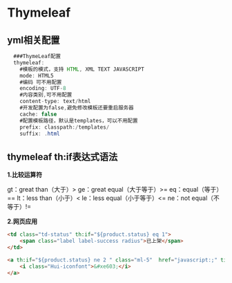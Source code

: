 # Thymeleaf

## yml相关配置

```java
  ###ThymeLeaf配置
  thymeleaf:
    #模板的模式，支持 HTML, XML TEXT JAVASCRIPT
    mode: HTML5
    #编码 可不用配置
    encoding: UTF-8
    #内容类别,可不用配置
    content-type: text/html
    #开发配置为false,避免修改模板还要重启服务器
    cache: false
    #配置模板路径，默认是templates，可以不用配置
    prefix: classpath:/templates/
    suffix: .html
```

## thymeleaf th:if表达式语法

**1.比较运算符**

gt：great than（大于）>
ge：great equal（大于等于）>=
eq：equal（等于）==
lt：less than（小于）<
le：less equal（小于等于）<=
ne：not equal（不等于）!=

**2.网页应用**

```html
<td class="td-status" th:if="${product.status} eq 1">
	<span class="label label-success radius">已上架</span>
</td>
```

```html
<a th:if="${product.status} ne 2 " class="ml-5"  href="javascript:;" title="发布秒杀">
	<i class="Hui-iconfont">&#xe603;</i>
</a>
```

